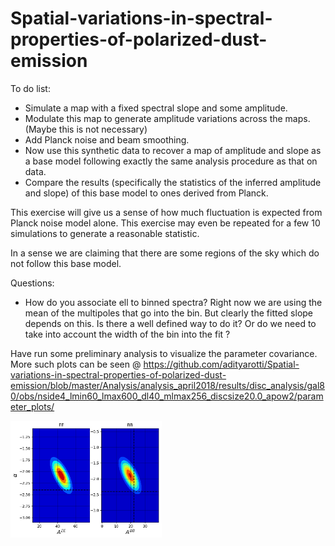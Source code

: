 # Spatial-variations-in-spectral-properties-of-polarized-dust-emission

To do list:
  - Simulate a map with a fixed spectral slope and some amplitude. 
  - Modulate this map to generate amplitude variations across the maps.(Maybe this is not necessary) 
  - Add Planck noise and beam smoothing. 
  - Now use this synthetic data to recover a map of amplitude and slope as a base model following exactly the same analysis procedure as that on data. 
  - Compare the results (specifically the statistics of the inferred amplitude and slope) of this base model to ones derived from Planck.
  
This exercise will give us a sense of how much fluctuation is expected from Planck noise model alone. This exercise may even be repeated for a few 10 simulations to generate a reasonable statistic. 

In a sense we are claiming that there are some regions of the sky which do not follow this base model. 


Questions:

 -  How do you associate ell to binned spectra? Right now we are using the mean of the multipoles that go into the bin. But clearly the fitted slope depends on this. Is there a well defined way to do it? Or do we need to take into account the width of the bin into the fit ? 



Have run some preliminary analysis to visualize the parameter covariance. More such plots can be seen @ https://github.com/adityarotti/Spatial-variations-in-spectral-properties-of-polarized-dust-emission/blob/master/Analysis/analysis_april2018/results/disc_analysis/gal80/obs/nside4_lmin60_lmax600_dl40_mlmax256_discsize20.0_apow2/parameter_plots/

<img src="https://github.com/adityarotti/Spatial-variations-in-spectral-properties-of-polarized-dust-emission/blob/master/Analysis/analysis_april2018/results/disc_analysis/gal80/obs/nside4_lmin60_lmax600_dl40_mlmax256_discsize20.0_apow2/parameter_plots/amp_slope_ipix0.jpg" alt="E-mode map 353 GHz" width="48%"></img>
